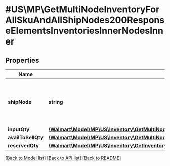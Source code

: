 # #US\MP\GetMultiNodeInventoryForAllSkuAndAllShipNodes200ResponseElementsInventoriesInnerNodesInner

## Properties

Name | Type | Description | Notes
------------ | ------------- | ------------- | -------------
**shipNode** | **string** | ShipNode Id of the ship node for which the inventory is requested | [optional]
**inputQty** | [**\Walmart\Model\MP\US\Inventory\GetMultiNodeInventoryForSkuAndAllShipnodes200ResponseNodesInnerInputQty**](GetMultiNodeInventoryForSkuAndAllShipnodes200ResponseNodesInnerInputQty.md) |  | [optional]
**availToSellQty** | [**\Walmart\Model\MP\US\Inventory\GetMultiNodeInventoryForSkuAndAllShipnodes200ResponseNodesInnerAvailToSellQty**](GetMultiNodeInventoryForSkuAndAllShipnodes200ResponseNodesInnerAvailToSellQty.md) |  | [optional]
**reservedQty** | [**\Walmart\Model\MP\US\Inventory\GetInventory200ResponseQuantity**](GetInventory200ResponseQuantity.md) |  | [optional]


[[Back to Model list]](../) [[Back to API list]](../../Api/US/MP) [[Back to README]](../../README.md)
